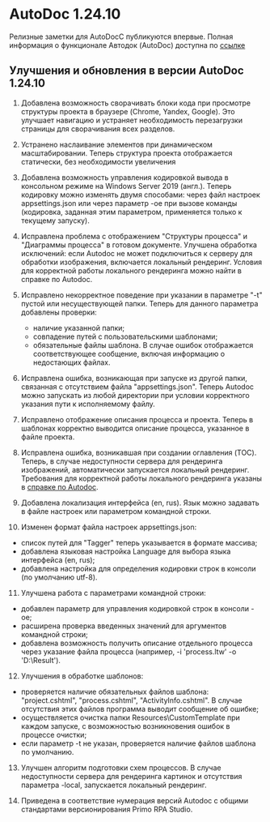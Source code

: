#  AutoDoc 1.24.10

Релизные заметки для AutoDocС публикуются впервые. Полная информация о функционале Автодок (AutoDoc) доступна по [ссылке](https://docs.primo-rpa.ru/primo-rpa/primo-rpa-studio/tools/autodoc)

## Улучшения и обновления в версии AutoDoc 1.24.10

1. Добавлена возможность сворачивать блоки кода при просмотре структуры проекта в браузере (Chrome, Yandex, Google). Это улучшает навигацию и устраняет необходимость перезагрузки страницы для сворачивания всех разделов.

2. Устранено наслаивание элементов при динамическом масштабировании. Теперь структура проекта отображается статически, без необходимости увеличения

3. Добавлена возможность управления кодировкой вывода в консольном режиме на Windows Server 2019 (англ.). 
Теперь кодировку можно изменять двумя способами: через файл настроек appsettings.json или через параметр -oe при вызове команды (кодировка, заданная этим параметром, применяется только к текущему запуску).

4. Исправлена проблема с отображением "Структуры процесса" и "Диаграммы процесса" в готовом документе. Улучшена обработка исключений: если Autodoc не может подключиться к серверу для обработки изображения, включается локальный рендеринг. Условия для корректной работы локального рендеринга можно найти в справке по Autodoc.

5. Исправлено некорректное поведение при указании в параметре "-t" пустой или несуществующей папки. Теперь для данного параметра добавлены проверки:
   - наличие указанной папки;
   - совпадение путей с пользовательскими шаблонами;
   - обязательные файлы шаблона. В случае ошибок отображается соответствующее сообщение, включая информацию о недостающих файлах.

6. Исправлена ошибка, возникающая при запуске из другой папки, связанная с отсутствием файла "appsettings.json". Теперь Autodoc можно запускать из любой директории при условии корректного указания пути к исполняемому файлу.

7. Исправлено отображение описания процесса и проекта. Теперь в шаблонах корректно выводится описание процесса, указанное в файле проекта.

8. Исправлена ошибка, возникавшая при создании оглавления (TOC). Теперь, в случае недоступности сервера для рендеринга изображений, автоматически запускается локальный рендеринг. 
Требования для корректной работы локального рендеринга указаны в [справке по Autodoc](https://docs.primo-rpa.ru/primo-rpa/primo-rpa-studio/tools/autodoc#lokalnyi-rendering-izobrazhenii).

9. Добавлена локализация интерфейса (en, rus). Язык можно задавать в файле настроек или параметром командной строки.

10. Изменен формат файла настроек appsettings.json:
   - список путей для "Tagger" теперь указывается в формате массива;
   - добавлена языковая настройка Language для выбора языка интерфейса (en, rus);
   - добавлена настройка для определения кодировки строк в консоли (по умолчанию utf-8).

11. Улучшена работа с параметрами командной строки:
   - добавлен параметр для управления кодировкой строк в консоли -oe;
   - расширена проверка введенных значений для аргументов командной строки;
   - добавлена возможность получить описание отдельного процесса через указание файла процесса (например, -i 'process.ltw' -o 'D:\Result').

12. Улучшения в обработке шаблонов:
   - проверяется наличие обязательных файлов шаблона: "project.cshtml", "process.cshtml", "ActivityInfo.cshtml". В случае отсутствия этих файлов программа выводит сообщение об ошибке;
   - осуществляется очистка папки Resources\CustomTemplate при каждом запуске, с возможностью возникновения ошибок в процессе очистки;
   - если параметр -t не указан, проверяется наличие файлов шаблона по умолчанию.

13. Улучшен алгоритм подготовки схем процессов. В случае недоступности сервера для рендеринга картинок и отсутствия параметра -local, запускается локальный рендеринг. 

14. Приведена в соответствие нумерация версий Autodoc с общими стандартами версионирования Primo RPA Studio.





